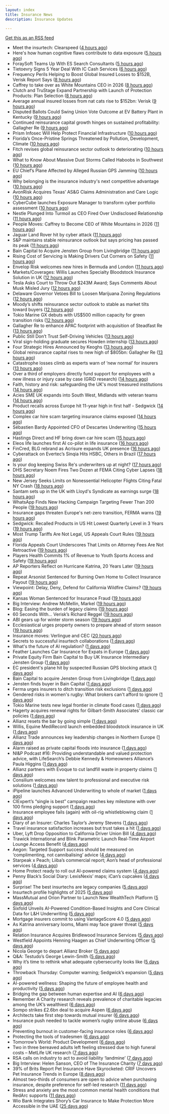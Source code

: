 ```yaml
---
layout: index
title: Insurance News
description: Insurance Updates

---
```


[Get this as an RSS feed](/insurance.rss)

<!-- news_marker starts -->
- Meet the insurtech: Clearspeed ([4 hours ago](https://www.dig-in.com/news/meet-the-insurtech-clearspeed))
- Here's how human cognitive flaws contribute to data exposure ([5 hours ago](https://www.dig-in.com/opinion/how-cognitive-flaws-contribute-to-data-exposure))
- ForaySoft Teams Up With ES Search Consultants ([5 hours ago](https://insurance-edge.net/2025/09/02/foraysoft-teams-up-with-es-search-consultants/))
- Tietoevry Signs 5 Year Deal With IC Cash Services ([6 hours ago](https://insurance-edge.net/2025/09/02/tietoevry-signs-5-year-deal-with-ic-cash-services/))
- Frequency Perils Helping to Boost Global Insured Losses to $152B, Verisk Report Says ([8 hours ago](https://www.insurancejournal.com/news/national/2025/09/02/837632.htm))
- Caffrey to take over as White Mountains CEO in 2026 ([8 hours ago](https://www.reinsurancene.ws/caffrey-to-take-over-as-white-mountains-ceo-in-2026/))
- Clutch and TruStage Expand Partnership with Launch of Protection Products: Plan Selection ([8 hours ago](https://www.insurtechinsights.com/clutch-and-trustage-expand-partnership-with-launch-of-protection-products-plan-selection/))
- Average annual insured losses from nat cats rise to $152bn: Verisk ([9 hours ago](https://www.reinsurancene.ws/average-annual-insured-losses-from-nat-cats-rise-to-152bn-verisk/))
- Disputed Ballots Could Swing Union Vote Outcome at EV Battery Plant in Kentucky ([9 hours ago](https://www.insurancejournal.com/news/southeast/2025/09/02/837623.htm))
- Continued reinsurance capital growth hinges on sustained profitability: Gallagher Re ([9 hours ago](https://www.reinsurancene.ws/continued-reinsurance-capital-growth-hinges-on-sustained-profitability-gallagher-re/))
- Prism Infosec Will Help Protect Financial Infrastructure ([10 hours ago](https://insurance-edge.net/2025/09/02/prism-infosec-will-help-protect-financial-infrastructure/))
- Florida’s Once-Pristine Springs Threatened by Pollution, Development, Climate ([10 hours ago](https://www.insurancejournal.com/news/southeast/2025/09/02/837615.htm))
- Fitch revises global reinsurance sector outlook to deteriorating ([10 hours ago](https://www.reinsurancene.ws/fitch-revises-global-reinsurance-sector-outlook-to-deteriorating/))
- What to Know About Massive Dust Storms Called Haboobs in Southwest ([10 hours ago](https://www.insurancejournal.com/news/west/2025/09/02/837612.htm))
- EU Chief’s Plane Affected by Alleged Russian GPS Jamming ([10 hours ago](https://www.insurancejournal.com/news/international/2025/09/02/837607.htm))
- Why belonging is the insurance industry's next competitive advantage ([10 hours ago](https://www.insurancebusinessmag.com/uk/news/diversity-inclusion/why-belonging-is-the-insurance-industrys-next-competitive-advantage-548171.aspx))
- AvonRisk Acquires Texas’ AS&G Claims Administration and Care Logic ([10 hours ago](https://www.insurancejournal.com/news/southcentral/2025/09/02/837606.htm))
- CyberCube launches Exposure Manager to transform cyber portfolio assessment ([10 hours ago](https://www.reinsurancene.ws/cybercube-launches-exposure-manager-to-transform-cyber-portfolio-assessment/))
- Nestle Plunged Into Turmoil as CEO Fired Over Undisclosed Relationship ([11 hours ago](https://www.insurancejournal.com/news/international/2025/09/02/837602.htm))
- People Moves: Caffrey to Become CEO of White Mountains in 2026 ([11 hours ago](https://www.insurancejournal.com/news/international/2025/09/02/837598.htm))
- Jaguar Land Rover hit by cyber attack ([11 hours ago](https://www.insurancebusinessmag.com/uk/news/cyber/jaguar-land-rover-hit-by-cyber-attack-548178.aspx))
- S&P maintains stable reinsurance outlook but says pricing has passed its peak ([11 hours ago](https://www.reinsurancene.ws/sp-maintains-stable-reinsurance-outlook-but-says-pricing-has-passed-its-peak/))
- Bain Capital to Acquire Jensten Group from Livingbridge ([11 hours ago](https://www.insurtechinsights.com/bain-capital-to-acquire-jensten-group-from-livingbridge/))
- Rising Cost of Servicing is Making Drivers Cut Corners on Safety ([11 hours ago](https://insurance-edge.net/2025/09/02/rising-cost-of-servicing-is-making-drivers-cut-corners-on-safety/))
- Envelop Risk welcomes new hires in Bermuda and London ([11 hours ago](https://www.reinsurancene.ws/envelop-risk-welcomes-new-hires-in-bermuda-and-london/))
- Markets/Coverages: Willis Launches Specialty Bloodstock Insurance Solution in UK ([12 hours ago](https://www.insurancejournal.com/news/international/2025/09/02/837591.htm))
- Tesla Asks Court to Throw Out $243M Award; Says Comments About Musk Misled Jury ([12 hours ago](https://www.insurancejournal.com/news/national/2025/09/02/837589.htm))
- Delaware Governor Vetoes Bill to Loosen Marijuana Zoning Regulations ([12 hours ago](https://www.insurancejournal.com/news/east/2025/09/02/837582.htm))
- Moody’s shifts reinsurance sector outlook to stable as market tilts toward buyers ([12 hours ago](https://www.reinsurancene.ws/moodys-shifts-reinsurance-sector-outlook-to-stable-as-market-tilts-toward-buyers/))
- Tokio Marine GX debuts with US$500 million capacity for green transition risks ([12 hours ago](https://www.insurancebusinessmag.com/uk/news/breaking-news/tokio-marine-gx-debuts-with-us500-million-capacity-for-green-transition-risks-548146.aspx))
- Gallagher Re to enhance APAC footprint with acquisition of Steadfast Re ([13 hours ago](https://www.reinsurancene.ws/gallagher-re-to-enhance-apac-footprint-with-acquisition-of-steadfast-re/))
- Public Still Don’t Trust Self-Driving Vehicles ([13 hours ago](https://insurance-edge.net/2025/09/02/public-still-dont-trust-self-driving-vehicles/))
- Viral sign-holding graduate secures Howden internship ([13 hours ago](https://www.postonline.co.uk/broker/7958941/viral-sign-holding-graduate-secures-howden-internship))
- Four Strategic Hires Announced by Keoghs ([13 hours ago](https://insurance-edge.net/2025/09/02/four-strategic-hires-announced-by-keoghs/))
- Global reinsurance capital rises to new high of $805bn: Gallagher Re ([13 hours ago](https://www.reinsurancene.ws/global-reinsurance-capital-rises-to-new-high-of-805bn-gallagher-re/))
- Catastrophe losses climb as experts warn of ‘new normal’ for insurers ([13 hours ago](https://www.insurancebusinessmag.com/uk/news/catastrophe/catastrophe-losses-climb-as-experts-warn-of-new-normal-for-insurers-548128.aspx))
- Over a third of employers directly fund support for employees with a new illness or injury case by case (GRiD research) ([14 hours ago](https://ifamagazine.com/over-a-third-36-of-employers-directly-fund-support-for-employees-with-a-new-illness-or-injury-case-by-case-grid-research/))
- Faith, history and risk: safeguarding the UK's most treasured institutions ([14 hours ago](https://www.insurancebusinessmag.com/uk/news/non-profits/faith-history-and-risk-safeguarding-the-uks-most-treasured-institutions-548124.aspx))
- Acies SME UK expands into South West, Midlands with veteran teams ([14 hours ago](https://www.insurancebusinessmag.com/uk/news/sme/acies-sme-uk-expands-into-south-west-midlands-with-veteran-teams-548106.aspx))
- Product recalls across Europe hit 11-year high in first half - Sedgwick ([14 hours ago](https://www.insurancebusinessmag.com/uk/news/breaking-news/product-recalls-across-europe-hit-11year-high-in-first-half--sedgwick-548101.aspx))
- Complex car hire scam targeting insurance claims exposed ([14 hours ago](https://www.insurancebusinessmag.com/uk/news/auto-motor/complex-car-hire-scam-targeting-insurance-claims-exposed-548092.aspx))
- Sébastien Bardy Appointed CFO of Descartes Underwriting ([15 hours ago](https://www.insurtechinsights.com/sebastien-bardy-appointed-cfo-of-descartes-underwriting/))
- Hastings Direct and HF bring down car hire scam ([15 hours ago](https://www.postonline.co.uk/personal/7958940/hastings-direct-and-hf-bring-down-car-hire-scam))
- Eleos life launches first AI co-pilot in life insurance ([16 hours ago](https://ifamagazine.com/eleos-life-launches-first-ai-co-pilot-in-life-insurance/))
- FinCred, BLG rebrand as Acrisure expands UK presence ([16 hours ago](https://www.insurancebusinessmag.com/uk/news/breaking-news/fincred-blg-rebrand-as-acrisure-expands-uk-presence-548094.aspx))
- Cyberattack on Evertec’s Sinqia Hits HSBC, Others in Brazil ([17 hours ago](https://www.insurancejournal.com/news/international/2025/09/02/837574.htm))
- Is your dog keeping Swiss Re's underwriters up at night? ([17 hours ago](https://www.insurancebusinessmag.com/uk/news/catastrophe/is-your-dog-keeping-swiss-res-underwriters-up-at-night-548077.aspx))
- DHS Secretary Noem Fires Two Dozen at FEMA Citing Cyber Lapses ([18 hours ago](https://www.insurancejournal.com/news/national/2025/09/02/837565.htm))
- New Jersey Seeks Limits on Nonessential Helicopter Flights Citing Fatal NY Crash ([18 hours ago](https://www.insurancejournal.com/news/east/2025/09/02/837546.htm))
- Santam sets up in the UK with Lloyd's Syndicate as earnings surge ([18 hours ago](https://www.insurancebusinessmag.com/uk/news/breaking-news/santam-sets-up-in-the-uk-with-lloyds-syndicate-as-earnings-surge-548057.aspx))
- WhatsApp Finds New Hacking Campaign Targeting Fewer Than 200 People ([19 hours ago](https://www.insurancejournal.com/news/national/2025/09/02/837568.htm))
- Insurance gaps threaten Europe's net-zero transition, FERMA warns ([19 hours ago](https://www.insurancebusinessmag.com/uk/news/catastrophe/insurance-gaps-threaten-europes-netzero-transition-ferma-warns-548058.aspx))
- Sedgwick: Recalled Products in US Hit Lowest Quarterly Level in 3 Years ([19 hours ago](https://www.insurancejournal.com/news/national/2025/09/02/837562.htm))
- Most Trump Tariffs Are Not Legal, US Appeals Court Rules ([19 hours ago](https://www.insurancejournal.com/news/national/2025/09/02/837559.htm))
- Florida Appeals Court Underscores That Limits on Attorney Fees Are Not Retroactive ([19 hours ago](https://www.insurancejournal.com/news/southeast/2025/09/02/837550.htm))
- Players Health Commits 1% of Revenue to Youth Sports Access and Safety ([19 hours ago](https://www.insurancejournal.com/news/midwest/2025/09/02/837422.htm))
- AP Reporters Reflect on Hurricane Katrina, 20 Years Later ([19 hours ago](https://www.insurancejournal.com/news/southcentral/2025/09/02/837506.htm))
- Repeat Arsonist Sentenced for Burning Own Home to Collect Insurance Payout ([19 hours ago](https://www.insurancejournal.com/news/east/2025/09/02/837448.htm))
- Viewpoint: Delay, Deny, Defend for California Wildfire Claims? ([19 hours ago](https://www.insurancejournal.com/news/west/2025/09/02/837381.htm))
- Kansas Woman Sentenced for Insurance Fraud ([19 hours ago](https://www.insurancejournal.com/news/midwest/2025/09/02/837512.htm))
- Big Interview: Andrew McMellin, Markel ([19 hours ago](https://www.postonline.co.uk/lloyd%E2%80%99slondon/7958273/big-interview-andrew-mcmellin-markel))
- Blog: Easing the burden of legacy claims ([19 hours ago](https://www.postonline.co.uk/claims/7958292/blog-easing-the-burden-of-legacy-claims))
- 60 Seconds With... Verisk’s Richard Reggel ([19 hours ago](https://www.postonline.co.uk/technology/7958029/60-seconds-with-verisk%E2%80%99s-richard-reggel))
- ABI gears up for winter storm season ([19 hours ago](https://www.postonline.co.uk/claims/7958926/abi-gears-up-for-winter-storm-season))
- Ecclesiastical urges property owners to prepare ahead of storm season ([19 hours ago](https://www.insurancebusinessmag.com/uk/news/catastrophe/ecclesiastical-urges-property-owners-to-prepare-ahead-of-storm-season-548061.aspx))
- Insurance moves: Verlingue and CEC ([20 hours ago](https://www.insurancebusinessmag.com/uk/news/breaking-news/insurance-moves-verlingue-and-cec-548062.aspx))
- Secrets to successful insurtech collaborations ([1 days ago](https://www.dig-in.com/news/secrets-to-successful-insurtech-collaborations))
- What's the future of AI regulation? ([1 days ago](https://www.dig-in.com/news/whats-the-future-of-ai-regulation))
- Feather Launches Car Insurance for Expats in Europe ([1 days ago](https://www.insurtechinsights.com/feather-launches-car-insurance-for-expats-in-europe/))
- Private Equity Firm Bain Capital to Buy UK Insurance Intermediary Jensten Group ([1 days ago](https://www.insurancejournal.com/news/international/2025/09/01/837542.htm))
- EC president's plane hit by suspected Russian GPS blocking attack ([1 days ago](https://www.insurancebusinessmag.com/uk/news/breaking-news/ec-presidents-plane-hit-by-suspected-russian-gps-blocking-attack-548031.aspx))
- Bain Capital to acquire Jensten Group from Livingbridge ([1 days ago](https://www.insurancebusinessmag.com/uk/news/breaking-news/bain-capital-to-acquire-jensten-group-from-livingbridge-548023.aspx))
- Jensten finds buyer in Bain Capital ([1 days ago](https://www.postonline.co.uk/news/7958931/jensten-finds-buyer-in-bain-capital))
- Ferma urges insurers to ditch transition risk exclusions ([1 days ago](https://www.postonline.co.uk/commercial/7958930/ferma-urges-insurers-to-ditch-transition-risk-exclusions))
- Gendered risks in women's rugby: What brokers can't afford to ignore ([1 days ago](https://www.insurancebusinessmag.com/uk/news/breaking-news/gendered-risks-in-womens-rugby-what-brokers-cant-afford-to-ignore-548014.aspx))
- Tokio Marine tests new legal frontier in climate flood cases ([1 days ago](https://www.insurancebusinessmag.com/uk/news/legal-insights/tokio-marine-tests-new-legal-frontier-in-climate-flood-cases-548008.aspx))
- Hagerty acquires renewal rights for Gilbart-Smith Associates' classic car policies ([1 days ago](https://www.insurancebusinessmag.com/uk/news/mergers-acquisitions/hagerty-acquires-renewal-rights-for-gilbartsmith-associates-classic-car-policies-547988.aspx))
- Allianz resets the bar by going simple ([1 days ago](https://www.insurancebusinessmag.com/uk/news/breaking-news/allianz-resets-the-bar-by-going-simple-548006.aspx))
- Willis, Equine MediRecord launch embedded bloodstock insurance in UK ([1 days ago](https://www.insurancebusinessmag.com/uk/news/breaking-news/willis-equine-medirecord-launch-embedded-bloodstock-insurance-in-uk-547985.aspx))
- Allianz Trade announces key leadership changes in Northern Europe ([1 days ago](https://www.insurancebusinessmag.com/uk/news/breaking-news/allianz-trade-announces-key-leadership-changes-in-northern-europe-547987.aspx))
- Alarm raised as private capital floods into insurance ([1 days ago](https://www.insurancebusinessmag.com/uk/news/breaking-news/alarm-raised-as-private-capital-floods-into-insurance-547998.aspx))
- NI&P Podcast #16: Providing understandable and valued protection advice, with LifeSearch’s Debbie Kennedy & Homeowners Alliance’s Paula Higgins ([1 days ago](https://ifamagazine.com/nip-podcast-16-providing-understandable-and-valued-protection-advice-with-lifesearchs-debbie-kennedy-homeowners-alliances-paula-higgins/))
- Allianz partners with Evoque to cut landfill waste in property claims ([1 days ago](https://www.insurtechinsights.com/allianz-partners-with-evoque-to-cut-landfill-waste-in-property-claims/))
- Consilium welcomes new talent to professional and executive risk solutions ([1 days ago](https://www.insurancebusinessmag.com/uk/news/breaking-news/consilium-welcomes-new-talent-to-professional-and-executive-risk-solutions-547994.aspx))
- iPipeline launches Advanced Underwriting to whole of market ([1 days ago](https://ifamagazine.com/ipipeline-launches-advanced-underwriting-to-whole-of-market/))
- CIExpert’s “single is best” campaign reaches key milestone with over 100 firms pledging support ([1 days ago](https://ifamagazine.com/ciexperts-single-is-best-campaign-reaches-key-milestone-with-over-100-firms-pledging-support/))
- Insurance employee fails (again) with oil-rig whistleblowing claim ([1 days ago](https://www.insurancebusinessmag.com/uk/news/legal-insights/insurance-employee-fails-again-with-oilrig-whistleblowing-claim-547975.aspx))
- Diary of an Insurer: Charles Taylor’s Jeremy Stevens ([1 days ago](https://www.postonline.co.uk/technology/7957628/diary-of-an-insurer-charles-taylor%E2%80%99s-jeremy-stevens))
- Travel insurance satisfaction increases but trust takes a hit ([1 days ago](https://www.postonline.co.uk/personal/7958863/travel-insurance-satisfaction-increases-but-trust-takes-a-hit))
- Uber, Lyft Drop Opposition to California Driver Union Bill ([4 days ago](https://www.insurancejournal.com/news/west/2025/08/29/837519.htm))
- Trawick International and Blink Parametric Launch Real-Time Airport Lounge Access Benefit ([4 days ago](https://www.insurtechinsights.com/trawick-international-and-blink-parametric-launch-real-time-airport-lounge-access-benefit/))
- Aegon: Targeted Support success should be measured on ‘complimenting, not cannibalising’ advice ([4 days ago](https://ifamagazine.com/aegon-targeted-support-success-should-be-measured-on-complimenting-not-cannibalising-advice/))
- Starpeak x Peach; Liiba’s commercial report; Aon’s head of professional services ([4 days ago](https://www.postonline.co.uk/news/7958924/starpeak-x-peach-liiba%E2%80%99s-commercial-report-aon%E2%80%99s-head-of-professional-services))
- Home Protect ready to roll out AI-powered claims system ([4 days ago](https://www.postonline.co.uk/news/7958319/home-protect-ready-to-roll-out-ai-powered-claims-system))
- Penny Black’s Social Diary: LexisNexis’ maps; iCan’s cupcakes ([4 days ago](https://www.postonline.co.uk/people/7958246/penny-black%E2%80%99s-social-diary-lexisnexis%E2%80%99-maps-ican%E2%80%99s-cupcakes))
- Surprise! The best insurtechs are legacy companies ([5 days ago](https://www.dig-in.com/opinion/the-best-insurtechs-are-legacy-companies))
- Insurtech profile highlights of 2025 ([5 days ago](https://www.dig-in.com/list/insurtech-profile-highlights-of-2025))
- MassMutual and Orion Partner to Launch New WealthTech Platform ([5 days ago](https://www.insurtechinsights.com/massmutual-and-orion-partner-to-launch-new-wealthtech-platform/))
- Sixfold Unveils AI-Powered Condition-Based Insights and Core Clinical Data for L&H Underwriting ([5 days ago](https://www.insurtechinsights.com/sixfold-unveils-ai-powered-condition-based-insights-and-core-clinical-data-for-lh-underwriting/))
- Mortgage insurers commit to using VantageScore 4.0 ([5 days ago](https://www.dig-in.com/news/mortgage-insurers-commit-to-using-vantagescore-4-0))
- As Katrina anniversary looms, Miami may face graver threat ([5 days ago](https://www.dig-in.com/news/analyzing-miamis-hurricane-risk-two-decades-after-katrina))
- Relation Insurance Acquires Bridlewood Insurance Services ([5 days ago](https://www.insurtechinsights.com/relation-insurance-acquires-bridlewood-insurance-services/))
- Westfield Appoints Henning Haagen as Chief Underwriting Officer ([5 days ago](https://www.insurtechinsights.com/westfield-appoints-henning-haagen-as-chief-underwriting-officer/))
- Nicola George to depart Allianz Broker ([5 days ago](https://www.postonline.co.uk/broker/7958923/nicola-george-to-depart-allianz-broker))
- Q&A: Testudo’s George Lewin-Smith ([5 days ago](https://www.postonline.co.uk/technology/7958076/qa-testudo%E2%80%99s-george-lewin-smith))
- Why it’s time to rethink what adequate cybersecurity looks like ([5 days ago](https://www.postonline.co.uk/commercial/7958910/why-it%E2%80%99s-time-to-rethink-what-adequate-cybersecurity-looks-like))
- Throwback Thursday: Computer warning; Sedgwick’s expansion ([5 days ago](https://www.postonline.co.uk/technology/7956763/throwback-thursday-computer-warning-sedgwick%E2%80%99s-expansion))
- AI-powered wellness: Shaping the future of employee health and productivity ([5 days ago](https://www.dig-in.com/opinion/ai-powered-wellness-shaping-the-future-of-employee-health-and-productivity))
- Bridging the gap between human expertise and AI ([6 days ago](https://www.dig-in.com/opinion/bridging-the-gap-between-human-expertise-and-ai))
- Remember A Charity research reveals prevalence of charitable legacies among the UK’s wealthiest ([6 days ago](https://ifamagazine.com/remember-a-charity-research-reveals-prevalence-of-charitable-legacies-among-the-uks-wealthiest/))
- Sompo strikes £2.6bn deal to acquire Aspen ([6 days ago](https://www.postonline.co.uk/commercial/7958922/sompo-strikes-%C2%A326bn-deal-to-acquire-aspen))
- Architects take first step towards mutual insurer ([6 days ago](https://www.postonline.co.uk/commercial/7958921/architects-take-first-step-towards-mutual-insurer))
- Insurance push needed to tackle women’s rugby online abuse ([6 days ago](https://www.postonline.co.uk/commercial/7958920/insurance-push-needed-to-tackle-female-rugby-online-abuse))
- Preventing burnout in customer-facing insurance roles ([6 days ago](https://www.postonline.co.uk/technology/7958034/preventing-burnout-in-customer-facing-insurance-roles))
- Protecting the tools of tradesmen ([6 days ago](https://www.postonline.co.uk/commercial/7958124/protecting-the-tools-of-tradesmen))
- Tomorrow’s World: Product Development ([6 days ago](https://www.postonline.co.uk/personal/7958157/tomorrow%E2%80%99s-world-product-development))
- Two in three bereaved adults left feeling stressed due to high funeral costs – MetLife UK research ([7 days ago](https://ifamagazine.com/two-in-three-bereaved-adults-left-feeling-stressed-due-to-high-funeral-costs-metlife-uk-research/))
- RSA calls on industry to act to avoid liability ‘landmine’ ([7 days ago](https://www.postonline.co.uk/commercial/7958918/rsa-calls-on-industry-to-act-to-avoid-liability-%E2%80%98landmine%E2%80%99))
- Big Interview: Helen Sanson, CEO of The Insurance Charity ([7 days ago](https://www.postonline.co.uk/people/7958165/big-interview-helen-sanson-ceo-of-the-insurance-charity))
- 39% of Brits Report Pet Insurance Have Skyrocketed: CRIF Uncovers Pet Insurance Trends in Europe ([8 days ago](https://thefintechtimes.com/39-of-brits-report-pet-insurance-have-skyrocketed-crif-uncovers-pet-insurance-trends-in-europe/))
- Almost two-thirds of consumers are open to advice when purchasing insurance, despite preference for self-led research ([11 days ago](https://ifamagazine.com/almost-two-thirds-of-consumers-are-open-to-advice-when-purchasing-insurance-despite-preference-for-self-led-research/))
- Stress and anxiety are the most common mental health conditions that RedArc supports ([11 days ago](https://ifamagazine.com/stress-and-anxiety-are-the-most-common-mental-health-conditions-that-redarc-supports/))
- Wio Bank Integrates Shory’s Car Insurance to Make Protection More Accessible in the UAE ([25 days ago](https://thefintechtimes.com/wio-bank-integrates-shorys-car-insurance-to-make-protection-more-accessible-in-the-uae/))

<!-- news_marker ends -->